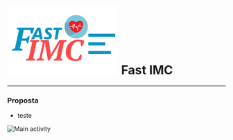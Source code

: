 # ![Main activity](https://github.com/brunoeris/fast-imc/raw/master/app/src/main/res/drawable/fastimc.png) Fast IMC
---
### Proposta
* teste

![Main activity](http://i.imgur.com/zT5mUwj.png "Main activity")
